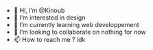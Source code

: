 - 👋 Hi, I’m @Kinoub
- 👀 I’m interested in design 
- 🌱 I’m currently learning web developpement
- 💞️ I’m looking to collaborate on nothing for now
- 📫 How to reach me ? idk

<!---
Kinoub/Kinoub is a ✨ special ✨ repository because its `README.md` (this file) appears on your GitHub profile.
You can click the Preview link to take a look at your changes.
--->
